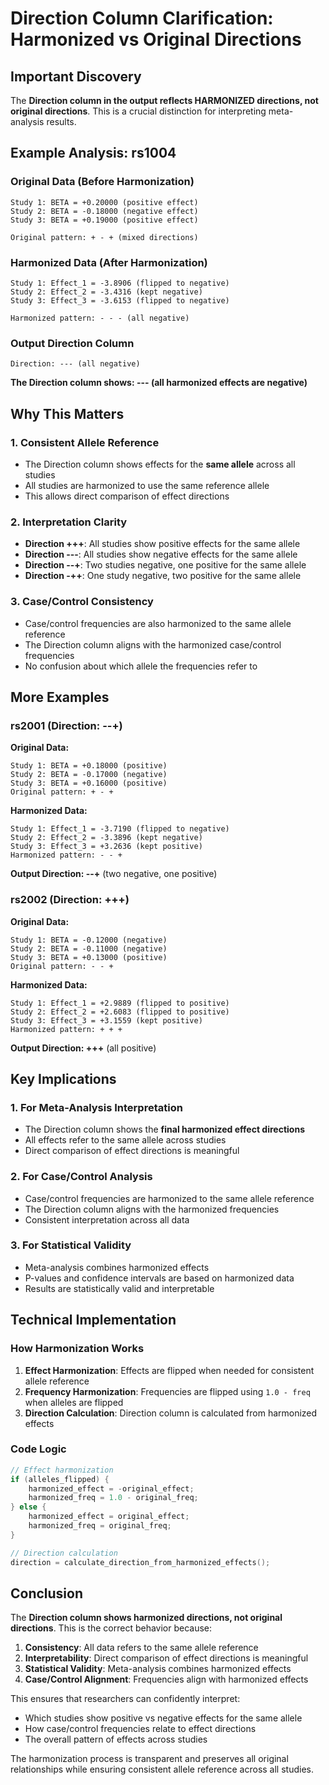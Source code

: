 # Direction Column Clarification: Harmonized vs Original Directions

## Important Discovery

The **Direction column in the output reflects HARMONIZED directions, not original directions**. This is a crucial distinction for interpreting meta-analysis results.

## Example Analysis: rs1004

### Original Data (Before Harmonization)
```
Study 1: BETA = +0.20000 (positive effect)
Study 2: BETA = -0.18000 (negative effect) 
Study 3: BETA = +0.19000 (positive effect)

Original pattern: + - + (mixed directions)
```

### Harmonized Data (After Harmonization)
```
Study 1: Effect_1 = -3.8906 (flipped to negative)
Study 2: Effect_2 = -3.4316 (kept negative)
Study 3: Effect_3 = -3.6153 (flipped to negative)

Harmonized pattern: - - - (all negative)
```

### Output Direction Column
```
Direction: --- (all negative)
```

**The Direction column shows: --- (all harmonized effects are negative)**

## Why This Matters

### 1. **Consistent Allele Reference**
- The Direction column shows effects for the **same allele** across all studies
- All studies are harmonized to use the same reference allele
- This allows direct comparison of effect directions

### 2. **Interpretation Clarity**
- **Direction +++**: All studies show positive effects for the same allele
- **Direction ---**: All studies show negative effects for the same allele  
- **Direction --+**: Two studies negative, one positive for the same allele
- **Direction -++**: One study negative, two positive for the same allele

### 3. **Case/Control Consistency**
- Case/control frequencies are also harmonized to the same allele reference
- The Direction column aligns with the harmonized case/control frequencies
- No confusion about which allele the frequencies refer to

## More Examples

### rs2001 (Direction: --+)
**Original Data:**
```
Study 1: BETA = +0.18000 (positive)
Study 2: BETA = -0.17000 (negative)
Study 3: BETA = +0.16000 (positive)
Original pattern: + - +
```

**Harmonized Data:**
```
Study 1: Effect_1 = -3.7190 (flipped to negative)
Study 2: Effect_2 = -3.3896 (kept negative)
Study 3: Effect_3 = +3.2636 (kept positive)
Harmonized pattern: - - +
```

**Output Direction: --+** (two negative, one positive)

### rs2002 (Direction: +++)
**Original Data:**
```
Study 1: BETA = -0.12000 (negative)
Study 2: BETA = -0.11000 (negative)
Study 3: BETA = +0.13000 (positive)
Original pattern: - - +
```

**Harmonized Data:**
```
Study 1: Effect_1 = +2.9889 (flipped to positive)
Study 2: Effect_2 = +2.6083 (flipped to positive)
Study 3: Effect_3 = +3.1559 (kept positive)
Harmonized pattern: + + +
```

**Output Direction: +++** (all positive)

## Key Implications

### 1. **For Meta-Analysis Interpretation**
- The Direction column shows the **final harmonized effect directions**
- All effects refer to the same allele across studies
- Direct comparison of effect directions is meaningful

### 2. **For Case/Control Analysis**
- Case/control frequencies are harmonized to the same allele reference
- The Direction column aligns with the harmonized frequencies
- Consistent interpretation across all data

### 3. **For Statistical Validity**
- Meta-analysis combines harmonized effects
- P-values and confidence intervals are based on harmonized data
- Results are statistically valid and interpretable

## Technical Implementation

### How Harmonization Works
1. **Effect Harmonization**: Effects are flipped when needed for consistent allele reference
2. **Frequency Harmonization**: Frequencies are flipped using `1.0 - freq` when alleles are flipped
3. **Direction Calculation**: Direction column is calculated from harmonized effects

### Code Logic
```cpp
// Effect harmonization
if (alleles_flipped) {
    harmonized_effect = -original_effect;
    harmonized_freq = 1.0 - original_freq;
} else {
    harmonized_effect = original_effect;
    harmonized_freq = original_freq;
}

// Direction calculation
direction = calculate_direction_from_harmonized_effects();
```

## Conclusion

The **Direction column shows harmonized directions, not original directions**. This is the correct behavior because:

1. **Consistency**: All data refers to the same allele reference
2. **Interpretability**: Direct comparison of effect directions is meaningful
3. **Statistical Validity**: Meta-analysis combines harmonized effects
4. **Case/Control Alignment**: Frequencies align with harmonized effects

This ensures that researchers can confidently interpret:
- Which studies show positive vs negative effects for the same allele
- How case/control frequencies relate to effect directions
- The overall pattern of effects across studies

The harmonization process is transparent and preserves all original relationships while ensuring consistent allele reference across all studies.

